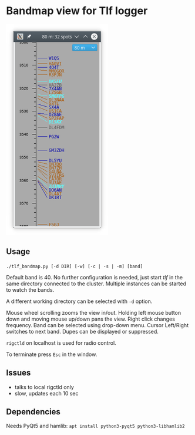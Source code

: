 # Bandmap view for Tlf logger

![Screenshot](doc/screenshot.png?raw=true)

## Usage
```./tlf_bandmap.py [-d DIR] [-w] [-c | -s | -m] [band]```

Default band is 40. No further configuration is needed,
just start _tlf_ in the same directory connected to the cluster.
Multiple instances can be started to watch the bands.

A different working directory can be selected with `-d` option.

Mouse wheel scrolling zooms the view in/out.
Holding left mouse button down and moving mouse up/down pans the view.
Right click changes frequency.
Band can be selected using drop-down menu.
Cursor Left/Right switches to next band.
Dupes can be displayed or suppressed.

`rigctld` on localhost is used for radio control.

To terminate press `Esc` in the window.

## Issues
- talks to local rigctld only
- slow, updates each 10 sec

## Dependencies
Needs PyQt5 and hamlib:
```apt install python3-pyqt5 python3-libhamlib2```
